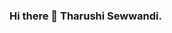### Hi there 👋 Tharushi Sewwandi.

<!--
**DLTS0621/DLTS0621** is a ✨ _special_ ✨ repository because its `README.md` (this file) appears on your GitHub profile.

Here are some ideas to get you started:
I'm an undergraduate in Software Engineering.
- 🌱 I’m currently learning Java, MERN Stack, Python.
- 🤔 I’m looking for help with web development projects.
- 💬 Ask me about  C, C++, HTML, CSS, JavaScript, PHP, MySQL,Java
- 📫 How to reach me: tharushisewwandi06@gmail.com

-->
